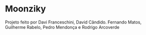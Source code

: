 # Moonziky
Projeto feito por Davi Franceschini, David Cândido. Fernando Matos, Guilherme Rabelo, Pedro Mendonça e Rodrigo Arcoverde

